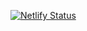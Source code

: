 [![Netlify Status](https://api.netlify.com/api/v1/badges/3d1f891d-f809-4de8-a58c-7e23a315695c/deploy-status)](https://app.netlify.com/sites/wwwapp/deploys)
